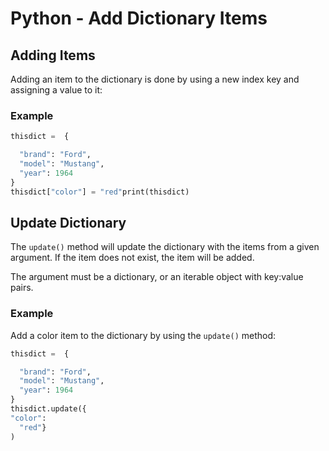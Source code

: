
Python - Add Dictionary Items
=============================


Adding Items
------------


Adding an item to the dictionary is done by using a new index key and assigning a value to it:



### Example



```python
thisdict =	{

  "brand": "Ford",
  "model": "Mustang",
  "year": 1964
}
thisdict["color"] = "red"print(thisdict)

```


Update Dictionary
-----------------


The `update()` method will update the dictionary with the items from 
a given 
argument. If the item does not exist, the item will be added.


The argument must be a dictionary, or an iterable object with key:value pairs.



### Example


Add a color item to the dictionary by using the `update()` 
method:



```python
thisdict =	{

  "brand": "Ford",
  "model": "Mustang",
  "year": 1964
}
thisdict.update({
"color": 
  "red"}
)
```


